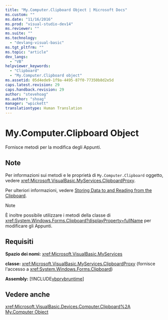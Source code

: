```yaml
---
title: "My.Computer.Clipboard Object | Microsoft Docs"
ms.custom: ""
ms.date: "11/16/2016"
ms.prod: "visual-studio-dev14"
ms.reviewer: ""
ms.suite: ""
ms.technology: 
  - "devlang-visual-basic"
ms.tgt_pltfrm: ""
ms.topic: "article"
dev_langs: 
  - "VB"
helpviewer_keywords: 
  - "Clipboard"
  - "My.Computer.Clipboard object"
ms.assetid: 05d4ede9-1f9a-4495-87f0-77350b8d2e5d
caps.latest.revision: 29
caps.handback.revision: 29
author: "stevehoag"
ms.author: "shoag"
manager: "wpickett"
translationtype: Human Translation
---
```

# My.Computer.Clipboard Object
Fornisce metodi per la modifica degli Appunti.  
  
## Note  
 Per informazioni sui metodi e le proprietà di `My.Computer.Clipboard` oggetto, vedere <xref:Microsoft.VisualBasic.MyServices.ClipboardProxy>.  
  
 Per ulteriori informazioni, vedere [Storing Data to and Reading from the Clipboard](../../../visual-basic/developing-apps/programming/computer-resources/storing-data-to-and-reading-from-the-clipboard.md).  
  
> [!NOTE]
>  È inoltre possibile utilizzare i metodi della classe di <xref:System.Windows.Forms.Clipboard?displayProperty=fullName> per modificare gli Appunti.  
  
## Requisiti  
 **Spazio dei nomi:** <xref:Microsoft.VisualBasic.MyServices>  
  
 **classe:** <xref:Microsoft.VisualBasic.MyServices.ClipboardProxy> \(fornisce l'accesso a <xref:System.Windows.Forms.Clipboard>\)  
  
 **Assembly:** [!INCLUDE[vbprvbruntime](../../../visual-basic/language-reference/objects/includes/vbprvbruntime_md.md)]  
  
## Vedere anche  
 <xref:Microsoft.VisualBasic.Devices.Computer.Clipboard%2A>   
 [My.Computer Object](../../../visual-basic/language-reference/objects/my-computer-object.md)
